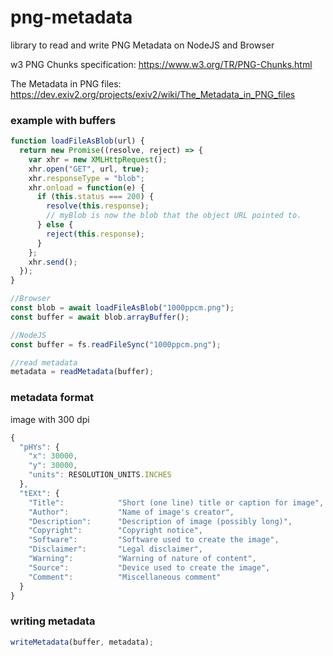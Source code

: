 # png-metadata

library to read and write PNG Metadata on NodeJS and Browser

w3 PNG Chunks specification: https://www.w3.org/TR/PNG-Chunks.html

The Metadata in PNG files: https://dev.exiv2.org/projects/exiv2/wiki/The_Metadata_in_PNG_files

### example with buffers

```javascript
function loadFileAsBlob(url) {
  return new Promise((resolve, reject) => {
    var xhr = new XMLHttpRequest();
    xhr.open("GET", url, true);
    xhr.responseType = "blob";
    xhr.onload = function(e) {
      if (this.status === 200) {
        resolve(this.response);
        // myBlob is now the blob that the object URL pointed to.
      } else {
        reject(this.response);
      }
    };
    xhr.send();
  });
}

//Browser
const blob = await loadFileAsBlob("1000ppcm.png");
const buffer = await blob.arrayBuffer();

//NodeJS
const buffer = fs.readFileSync("1000ppcm.png");

//read metadata
metadata = readMetadata(buffer);
```

### metadata format

image with 300 dpi

```javascript
{
  "pHYs": {
    "x": 30000,
    "y": 30000,
    "units": RESOLUTION_UNITS.INCHES
  },
  "tEXt": {
    "Title":            "Short (one line) title or caption for image",
    "Author":           "Name of image's creator",
    "Description":      "Description of image (possibly long)",
    "Copyright":        "Copyright notice",
    "Software":         "Software used to create the image",
    "Disclaimer":       "Legal disclaimer",
    "Warning":          "Warning of nature of content",
    "Source":           "Device used to create the image",
    "Comment":          "Miscellaneous comment"
  }
}
```

### writing metadata

```javascript
writeMetadata(buffer, metadata);
```
